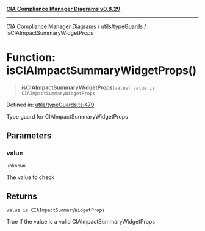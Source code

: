 [**CIA Compliance Manager Diagrams v0.8.29**](../../../README.md)

***

[CIA Compliance Manager Diagrams](../../../modules.md) / [utils/typeGuards](../README.md) / isCIAImpactSummaryWidgetProps

# Function: isCIAImpactSummaryWidgetProps()

> **isCIAImpactSummaryWidgetProps**(`value`): `value is CIAImpactSummaryWidgetProps`

Defined in: [utils/typeGuards.ts:479](https://github.com/Hack23/cia-compliance-manager/blob/5836b4c74e2010cd05eca63c0016fd711c628ec9/src/utils/typeGuards.ts#L479)

Type guard for CIAImpactSummaryWidgetProps

## Parameters

### value

`unknown`

The value to check

## Returns

`value is CIAImpactSummaryWidgetProps`

True if the value is a valid CIAImpactSummaryWidgetProps

